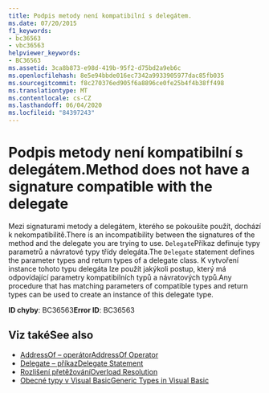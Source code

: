 ```yaml
---
title: Podpis metody není kompatibilní s delegátem.
ms.date: 07/20/2015
f1_keywords:
- bc36563
- vbc36563
helpviewer_keywords:
- BC36563
ms.assetid: 3ca8b873-e98d-419b-95f2-d75bd2a9eb6c
ms.openlocfilehash: 8e5e94bbde016ec7342a9933905977dac85fb035
ms.sourcegitcommit: f8c270376ed905f6a8896ce0fe25b4f4b38ff498
ms.translationtype: MT
ms.contentlocale: cs-CZ
ms.lasthandoff: 06/04/2020
ms.locfileid: "84397243"
---
```

# <a name="method-does-not-have-a-signature-compatible-with-the-delegate"></a><span data-ttu-id="1859c-102">Podpis metody není kompatibilní s delegátem.</span><span class="sxs-lookup"><span data-stu-id="1859c-102">Method does not have a signature compatible with the delegate</span></span>
<span data-ttu-id="1859c-103">Mezi signaturami metody a delegátem, kterého se pokoušíte použít, dochází k nekompatibilitě.</span><span class="sxs-lookup"><span data-stu-id="1859c-103">There is an incompatibility between the signatures of the method and the delegate you are trying to use.</span></span> <span data-ttu-id="1859c-104">`Delegate`Příkaz definuje typy parametrů a návratové typy třídy delegáta.</span><span class="sxs-lookup"><span data-stu-id="1859c-104">The `Delegate` statement defines the parameter types and return types of a delegate class.</span></span> <span data-ttu-id="1859c-105">K vytvoření instance tohoto typu delegáta lze použít jakýkoli postup, který má odpovídající parametry kompatibilních typů a návratových typů.</span><span class="sxs-lookup"><span data-stu-id="1859c-105">Any procedure that has matching parameters of compatible types and return types can be used to create an instance of this delegate type.</span></span>  
  
 <span data-ttu-id="1859c-106">**ID chyby**: BC36563</span><span class="sxs-lookup"><span data-stu-id="1859c-106">**Error ID**: BC36563</span></span>  
  
## <a name="see-also"></a><span data-ttu-id="1859c-107">Viz také</span><span class="sxs-lookup"><span data-stu-id="1859c-107">See also</span></span>

- [<span data-ttu-id="1859c-108">AddressOf – operátor</span><span class="sxs-lookup"><span data-stu-id="1859c-108">AddressOf Operator</span></span>](../operators/addressof-operator.md)
- [<span data-ttu-id="1859c-109">Delegate – příkaz</span><span class="sxs-lookup"><span data-stu-id="1859c-109">Delegate Statement</span></span>](../statements/delegate-statement.md)
- [<span data-ttu-id="1859c-110">Rozlišení přetěžování</span><span class="sxs-lookup"><span data-stu-id="1859c-110">Overload Resolution</span></span>](../../programming-guide/language-features/procedures/overload-resolution.md)
- [<span data-ttu-id="1859c-111">Obecné typy v Visual Basic</span><span class="sxs-lookup"><span data-stu-id="1859c-111">Generic Types in Visual Basic</span></span>](../../programming-guide/language-features/data-types/generic-types.md)
